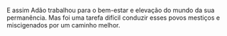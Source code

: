 ﻿E assim Adão trabalhou para o bem-estar e elevação do mundo da sua permanência. Mas foi uma tarefa difícil conduzir esses povos mestiços e miscigenados por um caminho melhor.